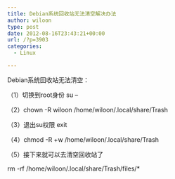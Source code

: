 ```yaml
---
title: Debian系统回收站无法清空解决办法
author: wiloon
type: post
date: 2012-08-16T23:43:21+00:00
url: /?p=3903
categories:
  - Linux

---
```

Debian系统回收站无法清空：
  
（1）切换到root身份 su &#8211;
  
（2）chown -R wiloon /home/wiloon/.local/share/Trash
  
（3）退出su权限 exit
  
（4）chmod -R +w /home/wiloon/.local/share/Trash
  
（5）接下来就可以去清空回收站了

rm -rf /home/wiloon/.local/share/Trash/files/*